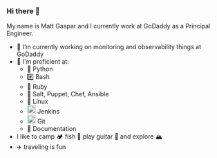 ### Hi there 👋

<!--
**mgaspar-godaddy/mgaspar-godaddy** is a ✨ _special_ ✨ repository because its `README.md` (this file) appears on your GitHub profile.

Here are some ideas to get you started:

- 🔭 I’m currently working on ...
- 🌱 I’m currently learning ...
- 👯 I’m looking to collaborate on ...
- 🤔 I’m looking for help with ...
- 💬 Ask me about ...
- 📫 How to reach me: ...
- 😄 Pronouns: ...
- ⚡ Fun fact: ...
-->

My name is Matt Gaspar and I currently work at GoDaddy as a Principal Engineer.

- 🔭 I’m currently working on monitoring and observability things at GoDaddy
- 👾 I'm proficient at:
  - 🐍 Python
  - #️⃣ Bash
  - 💎 Ruby
  - 🧂 Salt, Puppet, Chef, Ansible
  - 🐧 Linux
  - <img src="https://upload.wikimedia.org/wikipedia/commons/thumb/e/e9/Jenkins_logo.svg/1200px-Jenkins_logo.svg.png" width="20px" /> Jenkins
  - <img src="https://git-scm.com/images/logos/downloads/Git-Icon-1788C.png" width="20px" /> Git
  - 📄 Documentation
- I like to camp 🏕 fish 🎣 play guitar 🎸 and explore 🏔
- ✈️ traveling is fun
